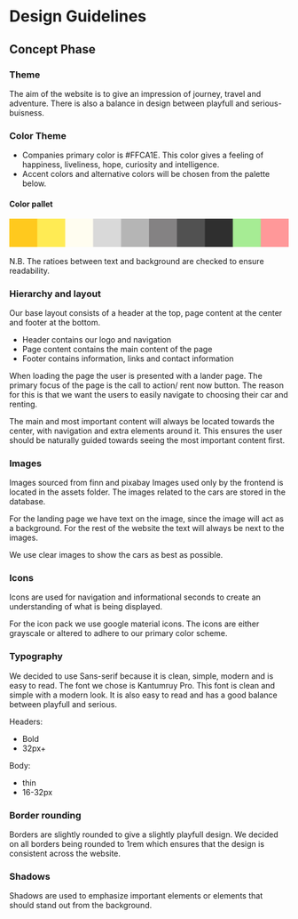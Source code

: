 # Design Guidelines

## Concept Phase

### Theme
The aim of the website is to give an impression of journey, travel and adventure. There is also a balance in design between playfull and serious-buisness.


### Color Theme
- Companies primary color is #FFCA1E. This color gives a feeling of happiness, liveliness, hope, curiosity and intelligence. 
- Accent colors and alternative colors will be chosen from the palette below.
#### Color pallet
![Image of color gradients from primary color](/assets/colors.jpg)

N.B. The ratioes between text and background are checked to ensure readability.

### Hierarchy and layout
Our base layout consists of a header at the top, page content at the center and footer at the bottom. 
- Header contains our logo and navigation
- Page content contains the main content of the page
- Footer contains information, links and contact information

When loading the page the user is presented with a lander page. The primary focus of the page is the call to action/ rent 
now button. The reason for this is that we want the users to easily navigate to choosing their car and renting.

The main and most important content will always be located towards the center, with navigation and extra elements around it.
This ensures the user should be naturally guided towards seeing the most important content first.

### Images
Images sourced from finn and pixabay
Images used only by the frontend is located in the assets folder. The images related to the cars are stored in the database.

For the landing page we have text on the image, since the image will act as a background. For the rest of the website the text will always be next to the images.

We use clear images to show the cars as best as possible.

### Icons
Icons are used for navigation and informational seconds to create an understanding of what is being displayed.

For the icon pack we use google material icons. The icons are either grayscale or altered to adhere to our primary color scheme.

### Typography
We decided to use Sans-serif because it is clean, simple, modern and is easy to read. The font we chose is Kantumruy Pro.
This font is clean and simple with a modern look. It is also easy to read and has a good balance between playfull and serious.

Headers:
- Bold
- 32px+

Body:
- thin
- 16-32px


### Border rounding
Borders are slightly rounded to give a slightly playfull design. We decided on all borders being rounded to 1rem
which ensures that the design is consistent across the website.

### Shadows
Shadows are used to emphasize important elements or elements that should stand out from the background.
